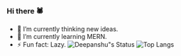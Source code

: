 ### Hi there 🕷️

- 🔭 I’m currently thinking new ideas.        
- 🌱 I’m currently learning MERN.
- ⚡ Fun fact: Lazy.
![Deepanshu"s Status](https://github-readme-stats.vercel.app/api?username=devblin&show_icons=true&hide_border=true)
![Top Langs](https://github-readme-stats.vercel.app/api/top-langs/?username=devblin&hide_border=true)
